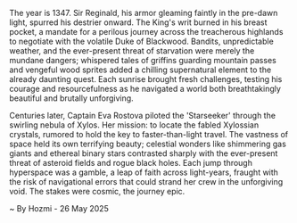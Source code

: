 
The year is 1347.  Sir Reginald, his armor gleaming faintly in the pre-dawn light, spurred his destrier onward.  The King's writ burned in his breast pocket, a mandate for a perilous journey across the treacherous highlands to negotiate with the volatile Duke of Blackwood.  Bandits, unpredictable weather, and the ever-present threat of starvation were merely the mundane dangers; whispered tales of griffins guarding mountain passes and vengeful wood sprites added a chilling supernatural element to the already daunting quest.  Each sunrise brought fresh challenges, testing his courage and resourcefulness as he navigated a world both breathtakingly beautiful and brutally unforgiving.

Centuries later, Captain Eva Rostova piloted the 'Starseeker' through the swirling nebula of Xylos.  Her mission: to locate the fabled Xylossian crystals, rumored to hold the key to faster-than-light travel.  The vastness of space held its own terrifying beauty; celestial wonders like shimmering gas giants and ethereal binary stars contrasted sharply with the ever-present threat of asteroid fields and rogue black holes.  Each jump through hyperspace was a gamble, a leap of faith across light-years, fraught with the risk of navigational errors that could strand her crew in the unforgiving void.  The stakes were cosmic, the journey epic.

~ By Hozmi - 26 May 2025
